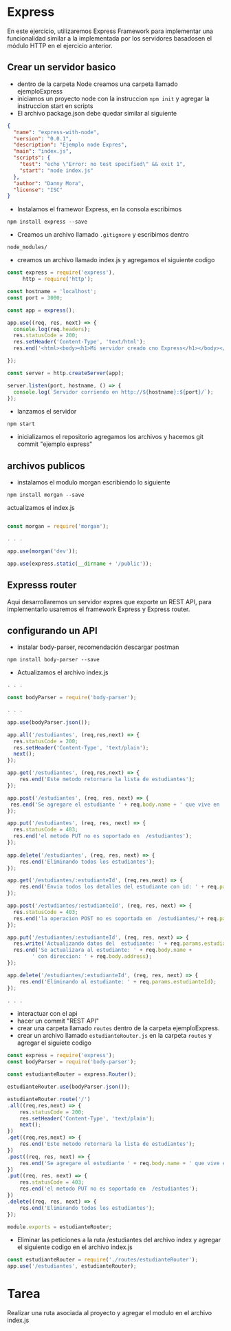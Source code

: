 # Express
En este ejercicio, utilizaremos Express Framework para implementar una funcionalidad similar a la implementada por los servidores basados ​​en el módulo HTTP en el ejercicio anterior.

## Crear un servidor basico 
- dentro de la carpeta Node creamos una carpeta llamado ejemploExpress
- iniciamos un proyecto node con la instruccion `npm init` y agregar la instruccion start en scripts
- El archivo package.json debe quedar similar al siguiente 

```JSON
{
  "name": "express-with-node",
  "version": "0.0.1",
  "description": "Ejemplo node Expres",
  "main": "index.js",
  "scripts": {
    "test": "echo \"Error: no test specified\" && exit 1",
    "start": "node index.js"
  },
  "author": "Danny Mora",
  "license": "ISC"
}
```
- Instalamos el framewor Express, en la consola escribimos 
```
npm install express --save
```
- Creamos un archivo llamado `.gitignore` y escribimos dentro 
```
node_modules/
```
- creamos un archivo llamado index.js y agregamos el siguiente codigo 
```javascript
const express = require('express'),
     http = require('http');

const hostname = 'localhost';
const port = 3000;

const app = express();

app.use((req, res, next) => {
  console.log(req.headers);
  res.statusCode = 200;
  res.setHeader('Content-Type', 'text/html');
  res.end('<html><body><h1>Mi servidor creado cno Express</h1></body></html>');

});

const server = http.createServer(app);

server.listen(port, hostname, () => {
  console.log(`Servidor corriendo en http://${hostname}:${port}/`);
});
```

- lanzamos el servidor 
```
npm start
```
- inicializamos el repositorio agregamos los archivos y hacemos git commit "ejemplo express"

## archivos publicos
- instalamos el modulo morgan escribiendo lo siguiente 
```
npm install morgan --save
```
actualizamos el index.js
```javascript

const morgan = require('morgan');

. . .

app.use(morgan('dev'));

app.use(express.static(__dirname + '/public'));

```

## Expresss router

Aqui desarrollaremos un servidor expres que exporte un REST API,  para implementarlo usaremos el framework Express y Express router.

## configurando un API 
- instalar body-parser, recomendación descargar postman
```
npm install body-parser --save
```

- Actualizamos el archivo index.js

```javascript
. . .

const bodyParser = require('body-parser');

. . .

app.use(bodyParser.json());

app.all('/estudiantes', (req,res,next) => {
  res.statusCode = 200;
  res.setHeader('Content-Type', 'text/plain');
  next();
});

app.get('/estudiantes', (req,res,next) => {
    res.end('Este metodo retornara la lista de estudiantes');
});

app.post('/estudiantes', (req, res, next) => {
 res.end('Se agregare el estudiante ' + req.body.name + ' que vive en : ' + req.body.address);
});

app.put('/estudiantes', (req, res, next) => {
  res.statusCode = 403;
  res.end('el metodo PUT no es soportado en  /estudiantes');
});
 
app.delete('/estudiantes', (req, res, next) => {
    res.end('Eliminando todos los estudiantes');
});

app.get('/estudiantes/:estudianteId', (req,res,next) => {
    res.end('Envia todos los detalles del estudiante con id: ' + req.params.estudianteId );
});

app.post('/estudiantes/:estudianteId', (req, res, next) => {
  res.statusCode = 403;
  res.end('la operacion POST no es soportada en  /estudiantes/'+ req.params.estudianteId);
});

app.put('/estudiantes/:estudianteId', (req, res, next) => {
  res.write('Actualizando datos del  estudiante: ' + req.params.estudianteId + '\n');
  res.end('Se actualizara al estudiante: ' + req.body.name + 
        ' con direccion: ' + req.body.address);
});

app.delete('/estudiantes/:estudianteId', (req, res, next) => {
    res.end('Eliminando al estudiante: ' + req.params.estudianteId);
});

. . .
```
- interactuar con el api
- hacer un commit "REST API"
- crear una carpeta llamado `routes` dentro de la carpeta ejemploExpress.
- crear un archivo llamado `estudianteRouter.js` en la carpeta `routes` y agregar el siguiete codigo 
```javascript
const express = require('express');
const bodyParser = require('body-parser');

const estudianteRouter = express.Router();

estudianteRouter.use(bodyParser.json());

estudianteRouter.route('/')
.all((req,res,next) => {
    res.statusCode = 200;
    res.setHeader('Content-Type', 'text/plain');
    next();
})
.get((req,res,next) => {
    res.end('Este metodo retornara la lista de estudiantes');
})
.post((req, res, next) => {
    res.end('Se agregare el estudiante ' + req.body.name + ' que vive en : ' + req.body.address);
})
.put((req, res, next) => {
    res.statusCode = 403;
    res.end('el metodo PUT no es soportado en  /estudiantes');
})
.delete((req, res, next) => {
    res.end('Eliminando todos los estudiantes');
});

module.exports = estudianteRouter;
```
- Eliminar las peticiones a la ruta /estudiantes del archivo index y agregar el siguiente codigo en el archivo index.js 
```javascript 
const estudianteRouter = require('./routes/estudianteRouter');
app.use('/estudiantes', estudianteRouter);

```
# Tarea 
Realizar una ruta asociada al proyecto y agregar el modulo en el archivo index.js
